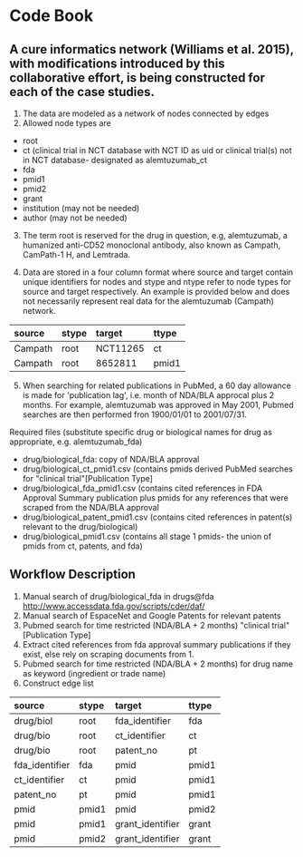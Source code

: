 #  Code Book

## A cure informatics network (Williams et al. 2015), with modifications introduced by this collaborative effort, is being constructed for each of the case studies.

1. The data are modeled as a network of nodes connected by edges
2. Allowed node types are
  * root
  * ct (clinical trial in NCT database with NCT ID as uid or clinical trial(s) not in NCT database- designated as alemtuzumab_ct
  * fda
  * pmid1
  * pmid2
  * grant
  * institution (may not be needed)
  * author (may not be needed)

3. The term root is reserved for the drug in question, e.g, alemtuzumab, a humanized anti-CD52 monoclonal antibody,  also known as Campath, CamPath-1 H, and Lemtrada. 

4. Data are stored in a four column format where source and target contain unique identifiers for nodes and stype and ntype refer to node types for source and target respectively. An example is provided below and does not necessarily represent real data for the alemtuzumab (Campath) network.

| source | stype | target | ttype |
|  :---   | :--- | :--- | :--- |
| Campath | root | NCT11265 | ct |
| Campath | root | 8652811  | pmid1 |

5. When searching for related publications in PubMed, a 60 day allowance is made for 'publication lag', i.e. month of NDA/BLA approcal plus 2 months. For example, alemtuzumab was approved in May 2001, Pubmed searches are then performed fron 1900/01/01 to 2001/07/31.

Required files (substitute specific drug or biological names for drug as appropriate, e.g. alemtuzumab_fda)
  * drug/biological_fda: copy of NDA/BLA approval
  * drug/biological_ct_pmid1.csv (contains pmids derived PubMed searches for "clinical trial"[Publication Type]
  * drug/biological_fda_pmid1.csv (contains cited references in FDA Approval Summary publication plus pmids for any references that were scraped from the NDA/BLA approval
  * drug/biological_patent_pmid1.csv (contains cited references in patent(s) relevant to the drug/biological)
  * drug/biological_pmid1.csv (contains all stage 1 pmids- the union of pmids from ct, patents, and fda)

## Workflow Description

1.  Manual search of drug/biological_fda in drugs@fda http://www.accessdata.fda.gov/scripts/cder/daf/
2.  Manual search of EspaceNet and Google Patents for relevant patents
3.  Pubmed search for time restricted (NDA/BLA + 2 months) "clinical trial"[Publication Type]
4.  Extract cited references from fda approval summary publications if they exist, else rely on scraping documents from 1.
5.  Pubmed search for time restricted (NDA/BLA + 2 months) for drug name as keyword (ingredient or trade name)
6.  Construct edge list

  | source | stype | target | ttype |
  |  :---   | :--- | :--- | :--- |
  | drug/biol | root | fda_identifier | fda |
  | drug/bio | root | ct_identifier | ct
  | drug/bio | root | patent_no | pt |
  | fda_identifier | fda| pmid | pmid1 |
  | ct_identifier | ct | pmid | pmid1 |
  | patent_no | pt | pmid | pmid1 |
  |pmid | pmid1 | pmid | pmid2 |
  | pmid | pmid1 | grant_identifier | grant |
  | pmid | pmid2 | grant_identifier | grant |
  








